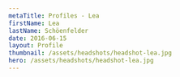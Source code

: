 ```yaml
---
metaTitle: Profiles - Lea
firstName: Lea
lastName: Schöenfelder
date: 2016-06-15
layout: Profile
thumbnail: /assets/headshots/headshot-lea.jpg
hero: /assets/headshots/headshot-lea.jpg
---
```

